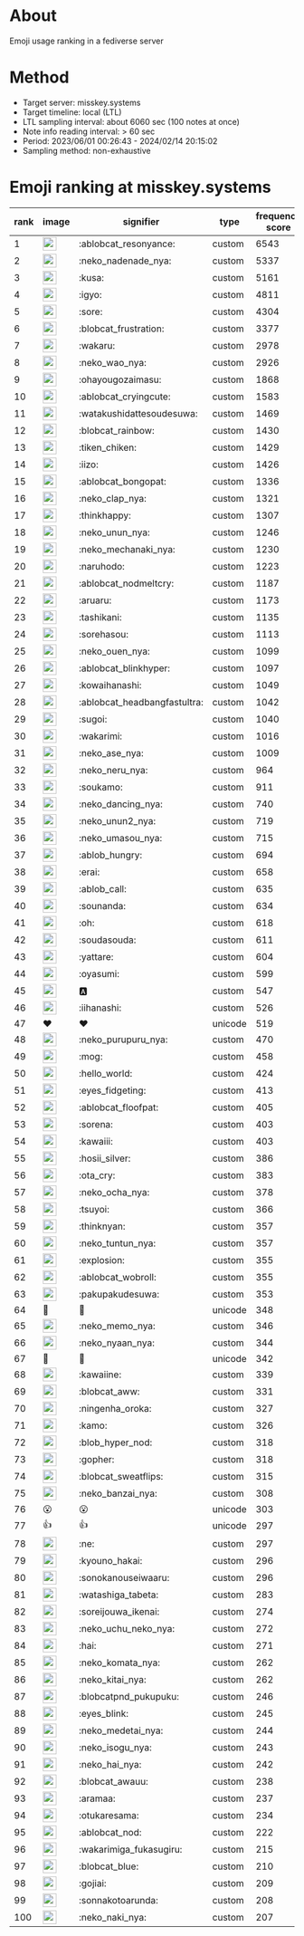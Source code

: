 # About
Emoji usage ranking in a fediverse server

# Method
- Target server: misskey.systems
- Target timeline: local (LTL)
- LTL sampling interval: about 6060 sec (100 notes at once)
- Note info reading interval: > 60 sec
- Period: 2023/06/01 00:26:43 - 2024/02/14 20:15:02 
- Sampling method: non-exhaustive

# Emoji ranking at misskey.systems

|rank|image|signifier|type|frequency score|
|----|----|----|----|----|
|1|<img height="24" src="https://misskey.systems/emoji/ablobcat_resonyance.webp">|:ablobcat_resonyance:|custom|6543|
|2|<img height="24" src="https://misskey.systems/emoji/neko_nadenade_nya.webp">|:neko_nadenade_nya:|custom|5337|
|3|<img height="24" src="https://misskey.systems/emoji/kusa.webp">|:kusa:|custom|5161|
|4|<img height="24" src="https://misskey.systems/emoji/igyo.webp">|:igyo:|custom|4811|
|5|<img height="24" src="https://misskey.systems/emoji/sore.webp">|:sore:|custom|4304|
|6|<img height="24" src="https://misskey.systems/emoji/blobcat_frustration.webp">|:blobcat_frustration:|custom|3377|
|7|<img height="24" src="https://misskey.systems/emoji/wakaru.webp">|:wakaru:|custom|2978|
|8|<img height="24" src="https://misskey.systems/emoji/neko_wao_nya.webp">|:neko_wao_nya:|custom|2926|
|9|<img height="24" src="https://misskey.systems/emoji/ohayougozaimasu.webp">|:ohayougozaimasu:|custom|1868|
|10|<img height="24" src="https://misskey.systems/emoji/ablobcat_cryingcute.webp">|:ablobcat_cryingcute:|custom|1583|
|11|<img height="24" src="https://misskey.systems/emoji/watakushidattesoudesuwa.webp">|:watakushidattesoudesuwa:|custom|1469|
|12|<img height="24" src="https://misskey.systems/emoji/blobcat_rainbow.webp">|:blobcat_rainbow:|custom|1430|
|13|<img height="24" src="https://misskey.systems/emoji/tiken_chiken.webp">|:tiken_chiken:|custom|1429|
|14|<img height="24" src="https://misskey.systems/emoji/iizo.webp">|:iizo:|custom|1426|
|15|<img height="24" src="https://misskey.systems/emoji/ablobcat_bongopat.webp">|:ablobcat_bongopat:|custom|1336|
|16|<img height="24" src="https://misskey.systems/emoji/neko_clap_nya.webp">|:neko_clap_nya:|custom|1321|
|17|<img height="24" src="https://misskey.systems/emoji/thinkhappy.webp">|:thinkhappy:|custom|1307|
|18|<img height="24" src="https://misskey.systems/emoji/neko_unun_nya.webp">|:neko_unun_nya:|custom|1246|
|19|<img height="24" src="https://misskey.systems/emoji/neko_mechanaki_nya.webp">|:neko_mechanaki_nya:|custom|1230|
|20|<img height="24" src="https://misskey.systems/emoji/naruhodo.webp">|:naruhodo:|custom|1223|
|21|<img height="24" src="https://misskey.systems/emoji/ablobcat_nodmeltcry.webp">|:ablobcat_nodmeltcry:|custom|1187|
|22|<img height="24" src="https://misskey.systems/emoji/aruaru.webp">|:aruaru:|custom|1173|
|23|<img height="24" src="https://misskey.systems/emoji/tashikani.webp">|:tashikani:|custom|1135|
|24|<img height="24" src="https://misskey.systems/emoji/sorehasou.webp">|:sorehasou:|custom|1113|
|25|<img height="24" src="https://misskey.systems/emoji/neko_ouen_nya.webp">|:neko_ouen_nya:|custom|1099|
|26|<img height="24" src="https://misskey.systems/emoji/ablobcat_blinkhyper.webp">|:ablobcat_blinkhyper:|custom|1097|
|27|<img height="24" src="https://misskey.systems/emoji/kowaihanashi.webp">|:kowaihanashi:|custom|1049|
|28|<img height="24" src="https://misskey.systems/emoji/ablobcat_headbangfastultra.webp">|:ablobcat_headbangfastultra:|custom|1042|
|29|<img height="24" src="https://misskey.systems/emoji/sugoi.webp">|:sugoi:|custom|1040|
|30|<img height="24" src="https://misskey.systems/emoji/wakarimi.webp">|:wakarimi:|custom|1016|
|31|<img height="24" src="https://misskey.systems/emoji/neko_ase_nya.webp">|:neko_ase_nya:|custom|1009|
|32|<img height="24" src="https://misskey.systems/emoji/neko_neru_nya.webp">|:neko_neru_nya:|custom|964|
|33|<img height="24" src="https://misskey.systems/emoji/soukamo.webp">|:soukamo:|custom|911|
|34|<img height="24" src="https://misskey.systems/emoji/neko_dancing_nya.webp">|:neko_dancing_nya:|custom|740|
|35|<img height="24" src="https://misskey.systems/emoji/neko_unun2_nya.webp">|:neko_unun2_nya:|custom|719|
|36|<img height="24" src="https://misskey.systems/emoji/neko_umasou_nya.webp">|:neko_umasou_nya:|custom|715|
|37|<img height="24" src="https://misskey.systems/emoji/ablob_hungry.webp">|:ablob_hungry:|custom|694|
|38|<img height="24" src="https://misskey.systems/emoji/erai.webp">|:erai:|custom|658|
|39|<img height="24" src="https://misskey.systems/emoji/ablob_call.webp">|:ablob_call:|custom|635|
|40|<img height="24" src="https://misskey.systems/emoji/sounanda.webp">|:sounanda:|custom|634|
|41|<img height="24" src="https://misskey.systems/emoji/oh.webp">|:oh:|custom|618|
|42|<img height="24" src="https://misskey.systems/emoji/soudasouda.webp">|:soudasouda:|custom|611|
|43|<img height="24" src="https://misskey.systems/emoji/yattare.webp">|:yattare:|custom|604|
|44|<img height="24" src="https://misskey.systems/emoji/oyasumi.webp">|:oyasumi:|custom|599|
|45|<img height="24" src="https://misskey.systems/emoji/a.webp">|:a:|custom|547|
|46|<img height="24" src="https://misskey.systems/emoji/iihanashi.webp">|:iihanashi:|custom|526|
|47|❤|❤|unicode|519|
|48|<img height="24" src="https://misskey.systems/emoji/neko_purupuru_nya.webp">|:neko_purupuru_nya:|custom|470|
|49|<img height="24" src="https://misskey.systems/emoji/mog.webp">|:mog:|custom|458|
|50|<img height="24" src="https://misskey.systems/emoji/hello_world.webp">|:hello_world:|custom|424|
|51|<img height="24" src="https://misskey.systems/emoji/eyes_fidgeting.webp">|:eyes_fidgeting:|custom|413|
|52|<img height="24" src="https://misskey.systems/emoji/ablobcat_floofpat.webp">|:ablobcat_floofpat:|custom|405|
|53|<img height="24" src="https://misskey.systems/emoji/sorena.webp">|:sorena:|custom|403|
|54|<img height="24" src="https://misskey.systems/emoji/kawaiii.webp">|:kawaiii:|custom|403|
|55|<img height="24" src="https://misskey.systems/emoji/hosii_silver.webp">|:hosii_silver:|custom|386|
|56|<img height="24" src="https://misskey.systems/emoji/ota_cry.webp">|:ota_cry:|custom|383|
|57|<img height="24" src="https://misskey.systems/emoji/neko_ocha_nya.webp">|:neko_ocha_nya:|custom|378|
|58|<img height="24" src="https://misskey.systems/emoji/tsuyoi.webp">|:tsuyoi:|custom|366|
|59|<img height="24" src="https://misskey.systems/emoji/thinknyan.webp">|:thinknyan:|custom|357|
|60|<img height="24" src="https://misskey.systems/emoji/neko_tuntun_nya.webp">|:neko_tuntun_nya:|custom|357|
|61|<img height="24" src="https://misskey.systems/emoji/explosion.webp">|:explosion:|custom|355|
|62|<img height="24" src="https://misskey.systems/emoji/ablobcat_wobroll.webp">|:ablobcat_wobroll:|custom|355|
|63|<img height="24" src="https://misskey.systems/emoji/pakupakudesuwa.webp">|:pakupakudesuwa:|custom|353|
|64|🍗|🍗|unicode|348|
|65|<img height="24" src="https://misskey.systems/emoji/neko_memo_nya.webp">|:neko_memo_nya:|custom|346|
|66|<img height="24" src="https://misskey.systems/emoji/neko_nyaan_nya.webp">|:neko_nyaan_nya:|custom|344|
|67|🎉|🎉|unicode|342|
|68|<img height="24" src="https://misskey.systems/emoji/kawaiine.webp">|:kawaiine:|custom|339|
|69|<img height="24" src="https://misskey.systems/emoji/blobcat_aww.webp">|:blobcat_aww:|custom|331|
|70|<img height="24" src="https://misskey.systems/emoji/ningenha_oroka.webp">|:ningenha_oroka:|custom|327|
|71|<img height="24" src="https://misskey.systems/emoji/kamo.webp">|:kamo:|custom|326|
|72|<img height="24" src="https://misskey.systems/emoji/blob_hyper_nod.webp">|:blob_hyper_nod:|custom|318|
|73|<img height="24" src="https://misskey.systems/emoji/gopher.webp">|:gopher:|custom|318|
|74|<img height="24" src="https://misskey.systems/emoji/blobcat_sweatflips.webp">|:blobcat_sweatflips:|custom|315|
|75|<img height="24" src="https://misskey.systems/emoji/neko_banzai_nya.webp">|:neko_banzai_nya:|custom|308|
|76|😮|😮|unicode|303|
|77|👍|👍|unicode|297|
|78|<img height="24" src="https://misskey.systems/emoji/ne.webp">|:ne:|custom|297|
|79|<img height="24" src="https://misskey.systems/emoji/kyouno_hakai.webp">|:kyouno_hakai:|custom|296|
|80|<img height="24" src="https://misskey.systems/emoji/sonokanouseiwaaru.webp">|:sonokanouseiwaaru:|custom|296|
|81|<img height="24" src="https://misskey.systems/emoji/watashiga_tabeta.webp">|:watashiga_tabeta:|custom|283|
|82|<img height="24" src="https://misskey.systems/emoji/soreijouwa_ikenai.webp">|:soreijouwa_ikenai:|custom|274|
|83|<img height="24" src="https://misskey.systems/emoji/neko_uchu_neko_nya.webp">|:neko_uchu_neko_nya:|custom|272|
|84|<img height="24" src="https://misskey.systems/emoji/hai.webp">|:hai:|custom|271|
|85|<img height="24" src="https://misskey.systems/emoji/neko_komata_nya.webp">|:neko_komata_nya:|custom|262|
|86|<img height="24" src="https://misskey.systems/emoji/neko_kitai_nya.webp">|:neko_kitai_nya:|custom|262|
|87|<img height="24" src="https://misskey.systems/emoji/blobcatpnd_pukupuku.webp">|:blobcatpnd_pukupuku:|custom|246|
|88|<img height="24" src="https://misskey.systems/emoji/eyes_blink.webp">|:eyes_blink:|custom|245|
|89|<img height="24" src="https://misskey.systems/emoji/neko_medetai_nya.webp">|:neko_medetai_nya:|custom|244|
|90|<img height="24" src="https://misskey.systems/emoji/neko_isogu_nya.webp">|:neko_isogu_nya:|custom|243|
|91|<img height="24" src="https://misskey.systems/emoji/neko_hai_nya.webp">|:neko_hai_nya:|custom|242|
|92|<img height="24" src="https://misskey.systems/emoji/blobcat_awauu.webp">|:blobcat_awauu:|custom|238|
|93|<img height="24" src="https://misskey.systems/emoji/aramaa.webp">|:aramaa:|custom|237|
|94|<img height="24" src="https://misskey.systems/emoji/otukaresama.webp">|:otukaresama:|custom|234|
|95|<img height="24" src="https://misskey.systems/emoji/ablobcat_nod.webp">|:ablobcat_nod:|custom|222|
|96|<img height="24" src="https://misskey.systems/emoji/wakarimiga_fukasugiru.webp">|:wakarimiga_fukasugiru:|custom|215|
|97|<img height="24" src="https://misskey.systems/emoji/blobcat_blue.webp">|:blobcat_blue:|custom|210|
|98|<img height="24" src="https://misskey.systems/emoji/gojiai.webp">|:gojiai:|custom|209|
|99|<img height="24" src="https://misskey.systems/emoji/sonnakotoarunda.webp">|:sonnakotoarunda:|custom|208|
|100|<img height="24" src="https://misskey.systems/emoji/neko_naki_nya.webp">|:neko_naki_nya:|custom|207|
